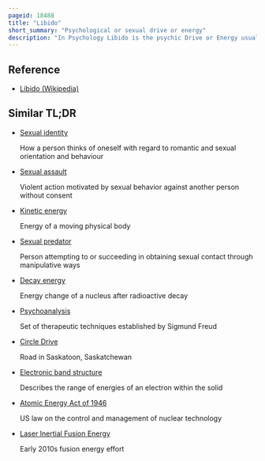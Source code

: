 ```yaml
---
pageid: 18488
title: "Libido"
short_summary: "Psychological or sexual drive or energy"
description: "In Psychology Libido is the psychic Drive or Energy usually conceived in Nature as sexual but sometimes conceived as including other Forms of Desire. The Term Libido was originally used by Neurologist and pioneering Psychoanalyst Sigmund Freud who used it simply to denote sexual Desire. Over Time it became a Sign for the psychic Energy of the sexual Drive and became a vital Concept in psychoanalytic Theory. Freud's later Conception was broadened to include the fundamental Energy of all Expressions of Love Pleasure and Self-Preservation."
---
```


## Reference

- [Libido (Wikipedia)](https://en.wikipedia.org/?curid=18488)

## Similar TL;DR

- [Sexual identity](/tldr/en/sexual-identity)

  How a person thinks of oneself with regard to romantic and sexual orientation and behaviour

- [Sexual assault](/tldr/en/sexual-assault)

  Violent action motivated by sexual behavior against another person without consent

- [Kinetic energy](/tldr/en/kinetic-energy)

  Energy of a moving physical body

- [Sexual predator](/tldr/en/sexual-predator)

  Person attempting to or succeeding in obtaining sexual contact through manipulative ways

- [Decay energy](/tldr/en/decay-energy)

  Energy change of a nucleus after radioactive decay

- [Psychoanalysis](/tldr/en/psychoanalysis)

  Set of therapeutic techniques established by Sigmund Freud

- [Circle Drive](/tldr/en/circle-drive)

  Road in Saskatoon, Saskatchewan

- [Electronic band structure](/tldr/en/electronic-band-structure)

  Describes the range of energies of an electron within the solid

- [Atomic Energy Act of 1946](/tldr/en/atomic-energy-act-of-1946)

  US law on the control and management of nuclear technology

- [Laser Inertial Fusion Energy](/tldr/en/laser-inertial-fusion-energy)

  Early 2010s fusion energy effort
